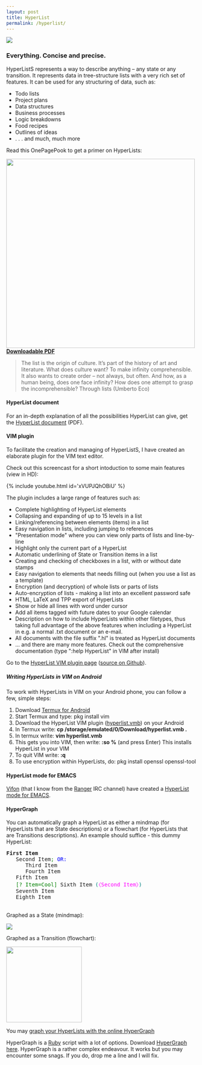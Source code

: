 ```yaml
---
layout: post
title: HyperList
permalink: /hyperlist/
---
```


![](/assets/img/hyperlist.png)

### Everything. Concise and precise.
HyperListS represents a way to describe anything – any state or any transition. It represents data in tree-structure lists with a very rich set of features. It can be used for any structuring of data, such as:

- Todo lists
- Project plans
- Data structures
- Business processes
- Logic breakdowns
- Food recipes
- Outlines of ideas
- . . . and much, much more

Read this OnePagePook to get a primer on HyperLists:

<img src="/assets/onepagebooks/7-hyperlist/cover.jpg" width="500"><br />
**[Downloadable PDF](/assets/onepagebooks/7-hyperlist/1PB_HyperList.pdf)**

> The list is the origin of culture. It’s part of the history of art and literature. What does culture want? To make infinity comprehensible. It also wants to create order – not always, but often. And how, as a human being, does one face infinity? How does one attempt to grasp the incomprehensible? Through lists (Umberto Eco)

#### HyperList document
For an in-depth explanation of all the possibilities HyperList can give, get the <a href="/assets/files/hyperlist.pdf" target="_blank" rel="noopener">HyperList document</a> (PDF).

#### VIM plugin
To facilitate the creation and managing of HyperListS, I have created an elaborate plugin for the VIM text editor.

Check out this screencast for a short intoduction to some main features (view in HD):

{% include youtube.html id='xVUPJQhOBiU' %}

The plugin includes a large range of features such as:

- Complete highlighting of HyperList elements
- Collapsing and expanding of up to 15 levels in a list
- Linking/referencing between elements (items) in a list
- Easy navigation in lists, including jumping to references
- "Presentation mode" where you can view only parts of lists and line-by-line
- Highlight only the current part of a HyperList
- Automatic underlining of State or Transition items in a list
- Creating and checking of checkboxes in a list, with or without date stamps
- Easy navigation to elements that needs filling out (when you use a list as a template)
- Encryption (and decryption) of whole lists or parts of lists
- Auto-encryption of lists - making a list into an excellent password safe
- HTML, LaTeX and TPP export of HyperLists
- Show or hide all lines with word under cursor
- Add all items tagged with future dates to your Google calendar
- Description on how to include HyperLists within other filetypes, thus taking full advantage of the above features when including a HyperList in e.g. a normal .txt document or an e-mail.
- All documents with the file suffix ".hl" is treated as HyperList documents
- ... and there are many more features. Check out the comprehensive documentation (type ":help HyperList" in VIM after install)

Go to the <a href="http://www.vim.org/scripts/script.php?script_id=4006">HyperList VIM plugin page</a> (<a href="https://github.com/isene/hyperlist.vim" target="_blank" rel="noopener">source on Github</a>).

##### Writing HyperLists in VIM on Android
To work with HyperLists in VIM on your Android phone, you can follow a few, simple steps:
1. Download [Termux for Android](https://play.google.com/store/apps/details?id=com.termux)
2. Start Termux and type: pkg install vim
3. Download the HyperList VIM plugin ([hyperlist.vmb](https://www.vim.org/scripts/script.php?script_id=4006)) on your Android
4. In Termux write: <b>cp /storage/emulated/0/Download/hyperlist.vmb .</b>
5. In termux write: <b>vim hyperlist.vmb</b>
6. This gets you into VIM, then write: <b>:so %</b> (and press Enter) This installs HyperList in your VIM
7. To quit VIM write: <b>:q</b>
8. To use encryption within HyperLists, do: pkg install openssl openssl-tool

#### HyperList mode for EMACS
[Vifon](https://github.com/Vifon) (that I know from the
[Ranger](https://ranger.github.io/) IRC channel) have created a [HyperList
mode for EMACS](https://github.com/vifon/hyperlist-mode).

#### HyperGraph
You can automatically graph a HyperList as either a mindmap (for HyperLists that are State descriptions) or a flowchart (for HyperLists that are Transitions descriptions). An example should suffice - this dummy HyperList:
<pre><strong>First Item</strong>
   Second Item<span style="color:green;">;</span> <span style="color:blue;">OR: </span>
      Third Item
      Fourth Item
   Fifth Item
   <span style="color:green;">[? Item=Cool]</span> Sixth Item <span style="color:teal;">(</span><span style="color:magenta;">〈Second Item〉</span><span style="color:teal;">)</span>
   Seventh Item
   Eighth Item
</pre>
<br />
Graphed as a State (mindmap):

![](/assets/img/test_state1.png)

Graphed as a Transition (flowchart):

<img src="/assets/img/test_trans1.png" width="200" />

You may [graph your HyperLists with the online HyperGraph](https://isene.com/hypergraph.html)

HyperGraph is a [Ruby](http://en.wikipedia.org/wiki/Ruby_(programming_language)) script with a lot of options. Download [HyperGraph here](https://github.com/isene/hypergraph). HyperGraph is a rather complex endeavour. It works but you may encounter some snags. If you do, drop me a line and I will fix.
